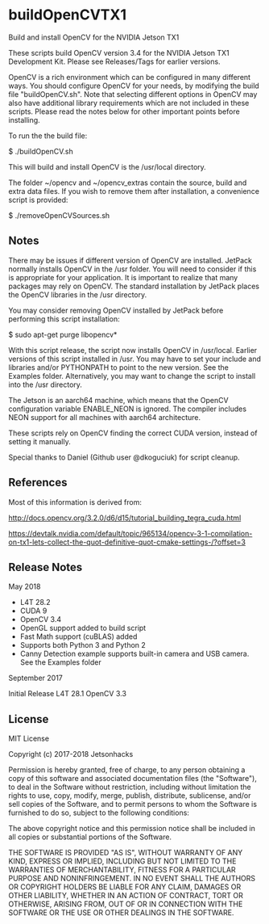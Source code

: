# buildOpenCVTX1
Build and install OpenCV for the NVIDIA Jetson TX1

These scripts build OpenCV version 3.4 for the NVIDIA Jetson TX1 Development Kit. Please see Releases/Tags for earlier versions.

OpenCV is a rich environment which can be configured in many different ways. You should configure OpenCV for your needs, by modifying the build file "buildOpenCV.sh". Note that selecting different options in OpenCV may also have additional library requirements which are not included in these scripts. Please read the notes below for other important points before installing.

To run the the build file:

$ ./buildOpenCV.sh

This will build and install OpenCV is the /usr/local directory.

The folder ~/opencv and ~/opencv_extras contain the source, build and extra data files. If you wish to remove them after installation, a convenience script is provided:

$ ./removeOpenCVSources.sh

## Notes
There may be issues if different version of OpenCV are installed. JetPack normally installs OpenCV in the /usr folder. You will need to consider if this is appropriate for your application. It is important to realize that many packages may rely on OpenCV. The standard installation by JetPack places the OpenCV libraries in the /usr directory. 

You may consider removing OpenCV installed by JetPack before performing this script installation:

$ sudo apt-get purge libopencv*

With this script release, the script now installs OpenCV in /usr/local. Earlier versions of this script installed in /usr. You may have to set your include and libraries and/or PYTHONPATH to point to the new version. See the Examples folder. Alternatively, you may want to change the script to install into the /usr directory.

The Jetson is an aarch64 machine, which means that the OpenCV configuration variable ENABLE_NEON is ignored. The compiler includes NEON support for all machines with aarch64 architecture.

These scripts rely on OpenCV finding the correct CUDA version, instead of setting it manually.

Special thanks to Daniel (Github user @dkoguciuk) for script cleanup.


## References

Most of this information is derived from:

http://docs.opencv.org/3.2.0/d6/d15/tutorial_building_tegra_cuda.html

https://devtalk.nvidia.com/default/topic/965134/opencv-3-1-compilation-on-tx1-lets-collect-the-quot-definitive-quot-cmake-settings-/?offset=3

## Release Notes
May 2018
* L4T 28.2
* CUDA 9
* OpenCV 3.4
* OpenGL support added to build script
* Fast Math support (cuBLAS) added
* Supports both Python 3 and Python 2
* Canny Detection example supports built-in camera and USB camera. See the Examples folder

September 2017

Initial Release
L4T 28.1
OpenCV 3.3

## License
MIT License

Copyright (c) 2017-2018 Jetsonhacks

Permission is hereby granted, free of charge, to any person obtaining a copy
of this software and associated documentation files (the "Software"), to deal
in the Software without restriction, including without limitation the rights
to use, copy, modify, merge, publish, distribute, sublicense, and/or sell
copies of the Software, and to permit persons to whom the Software is
furnished to do so, subject to the following conditions:

The above copyright notice and this permission notice shall be included in all
copies or substantial portions of the Software.

THE SOFTWARE IS PROVIDED "AS IS", WITHOUT WARRANTY OF ANY KIND, EXPRESS OR
IMPLIED, INCLUDING BUT NOT LIMITED TO THE WARRANTIES OF MERCHANTABILITY,
FITNESS FOR A PARTICULAR PURPOSE AND NONINFRINGEMENT. IN NO EVENT SHALL THE
AUTHORS OR COPYRIGHT HOLDERS BE LIABLE FOR ANY CLAIM, DAMAGES OR OTHER
LIABILITY, WHETHER IN AN ACTION OF CONTRACT, TORT OR OTHERWISE, ARISING FROM,
OUT OF OR IN CONNECTION WITH THE SOFTWARE OR THE USE OR OTHER DEALINGS IN THE
SOFTWARE.
 
